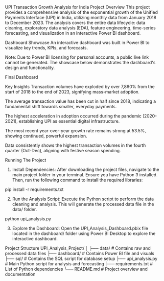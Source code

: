 UPI Transaction Growth Analysis for India
Project Overview
This project provides a comprehensive analysis of the exponential growth of the Unified Payments Interface (UPI) in India, utilizing monthly data from January 2018 to December 2023. The analysis covers the entire data lifecycle: data cleaning, exploratory data analysis (EDA), feature engineering, time-series forecasting, and visualization in an interactive Power BI dashboard.

Dashboard Showcase
An interactive dashboard was built in Power BI to visualize key trends, KPIs, and forecasts.

Note: Due to Power BI licensing for personal accounts, a public live link cannot be generated. The showcase below demonstrates the dashboard's design and functionality.

Final Dashboard



Key Insights
Transaction volumes have exploded by over 7,860% from the start of 2018 to the end of 2023, signifying mass-market adoption.

The average transaction value has been cut in half since 2018, indicating a fundamental shift towards smaller, everyday payments.

The highest acceleration in adoption occurred during the pandemic (2020-2021), establishing UPI as essential digital infrastructure.

The most recent year-over-year growth rate remains strong at 53.5%, showing continued, powerful expansion.

Data consistently shows the highest transaction volumes in the fourth quarter (Oct-Dec), aligning with festive season spending.

Running The Project
1. Install Dependencies:
After downloading the project files, navigate to the main project folder in your terminal. Ensure you have Python 3 installed. Then, run the following command to install the required libraries:

pip install -r requirements.txt

2. Run the Analysis Script:
Execute the Python script to perform the data cleaning and analysis. This will generate the processed data file in the data/ folder.

python upi_analysis.py

3. Explore the Dashboard:
Open the UPI_Analysis_Dashboard.pbix file located in the dashboard/ folder using Power BI Desktop to explore the interactive dashboard.

Project Structure
UPI_Analysis_Project/
│
├── data/              # Contains raw and processed data files
├── dashboard/         # Contains Power BI file and visuals
├── sql/               # Contains the SQL script for database setup
├── upi_analysis.py    # Main Python script for analysis and forecasting
├── requirements.txt   # List of Python dependencies
└── README.md          # Project overview and documentation
